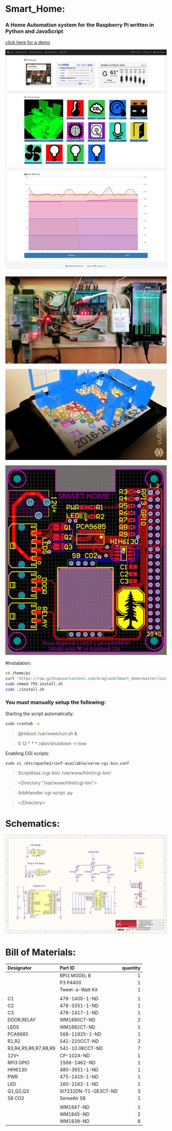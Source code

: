 # Smart_Home:
### A Home Automation system for the Raspberry Pi written in Python and JavaScript
[click here for a demo](https://htmlpreview.github.io/?https://github.com/dragland/Smart_Home/blob/master/html/index.html)

![alt text](https://raw.githubusercontent.com/dragland/Smart_Home/master/html/res/github/screen.png "Smart_Home")

![alt text](https://raw.githubusercontent.com/dragland/Smart_Home/master/html/res/github/system.jpg "Electronics")

![alt text](https://raw.githubusercontent.com/dragland/Smart_Home/master/html/res/github/hologram.png "Hologram")

![alt text](https://raw.githubusercontent.com/dragland/Smart_Home/master/html/res/github/PCB.png "Circuit Board")

#Instalation:

```bash
cd /home/pi
curl "https://raw.githubusercontent.com/dragland/Smart_Home/master/install.sh" > install.sh
sudo chmod 755 install.sh
sudo ./install.sh
```

### You must manually setup the following:
Starting the script automatically:

```bash
sudo crontab -e
```

>@reboot /var/www/run.sh &

>0 12 * * * /sbin/shutdown -r now

Enabling CGI scripts:

```bash
sudo vi /etc/apache2/conf-available/serve-cgi-bin.conf
```

>ScriptAlias /cgi-bin/ /var/www/html/cgi-bin/

>&lt;Directory "/var/www/html/cgi-bin"&gt;

>	AddHandler cgi-script .py

>&lt;/Directory&gt;

# Schematics:
![alt text](https://raw.githubusercontent.com/dragland/Smart_Home/master/html/res/github/schematics.png "Schematics")

# Bill of Materials:
| Designator           | Part ID              |quantity |
| :---                 | :---                 | ---:    |
|                      | RPI3 MODEL B         | 1       |
|                      | P3 P4400             | 1       |
|                      | Tweet-a-Watt Kit     | 1       |
|                      |                      |         |
| C1                   | 478-1400-1-ND        | 1       |
| C2                   | 478-3351-1-ND        | 1       |
| C3                   | 478-1417-1-ND        | 1       |
| DOOR,RELAY           | WM1880CT-ND          | 2       |
| LEDS                 | WM1882CT-ND          | 1       |
| PCA9685              | 568-11925-1-ND       | 1       |
| R1,R2                | 541-220CCT-ND        | 2       |
| R3,R4,R5,R6,R7,R8,R9 | 541-10.0KCCT-ND      | 7       |
| 12V+                 | CP-102A-ND           | 1       |
| RPI3 GPIO            | 1568-1462-ND         | 1       |
| HIH6130              | 480-3651-1-ND        | 1       |
| PWR                  | 475-1410-1-ND        | 1       |
| LED                  | 160-2162-1-ND        | 1       |
| Q1,Q2,Q3             | SI7232DN-T1-GE3CT-ND | 3       |
| S8 CO2               | SenseAir S8          | 1       |
|                      |                      |         |
|                      | WM1847-ND            | 1       |
|                      | WM1845-ND            | 2       |
|                      | WM1839-ND            | 8       |
